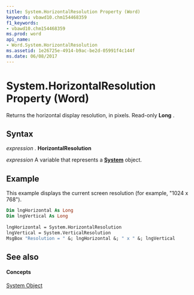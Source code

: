 ```yaml
---
title: System.HorizontalResolution Property (Word)
keywords: vbawd10.chm154468359
f1_keywords:
- vbawd10.chm154468359
ms.prod: word
api_name:
- Word.System.HorizontalResolution
ms.assetid: 1e26725e-4914-b9ac-be2d-05991f4c144f
ms.date: 06/08/2017
---
```



# System.HorizontalResolution Property (Word)

Returns the horizontal display resolution, in pixels. Read-only  **Long** .


## Syntax

 _expression_ . **HorizontalResolution**

 _expression_ A variable that represents a **[System](system-object-word.md)** object.


## Example

This example displays the current screen resolution (for example, "1024 x 768").


```vb
Dim lngHorizontal As Long 
Dim lngVertical As Long 
 
lngHorizontal = System.HorizontalResolution 
lngVertical = System.VerticalResolution 
MsgBox "Resolution = " &; lngHorizontal &; " x " &; lngVertical
```


## See also


#### Concepts


[System Object](system-object-word.md)

